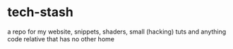 # tech-stash
a repo for my website, snippets, shaders, small (hacking) tuts and anything code relative that has no other home
